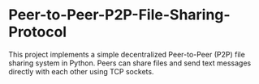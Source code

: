 # Peer-to-Peer-P2P-File-Sharing-Protocol
This project implements a simple decentralized Peer-to-Peer (P2P) file sharing system in Python.   Peers can share files and send text messages directly with each other using TCP sockets.
